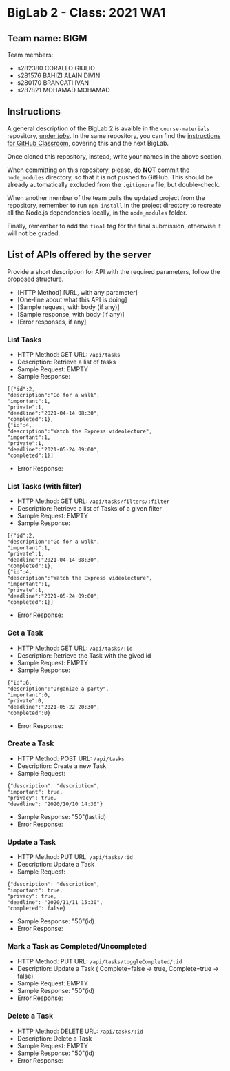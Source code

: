 # BigLab 2 - Class: 2021 WA1

## Team name: BIGM

Team members:
* s282380 CORALLO GIULIO
* s281576 BAHIZI ALAIN DIVIN
* s280170 BRANCATI IVAN
* s287821 MOHAMAD MOHAMAD

## Instructions

A general description of the BigLab 2 is avaible in the `course-materials` repository, [under _labs_](https://github.com/polito-WA1-AW1-2021/course-materials/tree/main/labs/BigLab2/BigLab2.pdf). In the same repository, you can find the [instructions for GitHub Classroom](https://github.com/polito-WA1-AW1-2021/course-materials/tree/main/labs/GH-Classroom-BigLab-Instructions.pdf), covering this and the next BigLab.

Once cloned this repository, instead, write your names in the above section.

When committing on this repository, please, do **NOT** commit the `node_modules` directory, so that it is not pushed to GitHub.
This should be already automatically excluded from the `.gitignore` file, but double-check.

When another member of the team pulls the updated project from the repository, remember to run `npm install` in the project directory to recreate all the Node.js dependencies locally, in the `node_modules` folder.

Finally, remember to add the `final` tag for the final submission, otherwise it will not be graded.

## List of APIs offered by the server

Provide a short description for API with the required parameters, follow the proposed structure.

* [HTTP Method] [URL, with any parameter]
* [One-line about what this API is doing]
* [Sample request, with body (if any)]
* [Sample response, with body (if any)]
* [Error responses, if any]

### List Tasks

* HTTP Method: GET URL: `/api/tasks`
* Description: Retrieve a list of tasks
* Sample Request: EMPTY
* Sample Response: 
```
[{"id":2,
"description":"Go for a walk",
"important":1,
"private":1,
"deadline":"2021-04-14 08:30",
"completed":1},
{"id":4,
"description":"Watch the Express videolecture",
"important":1,
"private":1,
"deadline":"2021-05-24 09:00",
"completed":1}]
```
* Error Response:

### List Tasks (with filter)

* HTTP Method: GET URL: `/api/tasks/filters/:filter`
* Description: Retrieve a list of Tasks of a given filter
* Sample Request: EMPTY
* Sample Response:
```
[{"id":2,
"description":"Go for a walk",
"important":1,
"private":1,
"deadline":"2021-04-14 08:30",
"completed":1},
{"id":4,
"description":"Watch the Express videolecture",
"important":1,
"private":1,
"deadline":"2021-05-24 09:00",
"completed":1}]
```
* Error Response:

### Get a Task 

* HTTP Method: GET URL: `/api/tasks/:id`
* Description: Retrieve the Task with the gived id
* Sample Request: EMPTY
* Sample Response:
```
{"id":6,
"description":"Organize a party",
"important":0,
"private":0,
"deadline":"2021-05-22 20:30",
"completed":0}
```
* Error Response:

### Create a Task

* HTTP Method: POST URL: `/api/tasks`
* Description: Create a new Task
* Sample Request:
```
{"description": "description", 
"important": true, 
"privacy": true, 
"deadline": "2020/10/10 14:30"}
```
* Sample Response: "50"(last id)
* Error Response:

### Update a Task

* HTTP Method: PUT URL: `/api/tasks/:id`
* Description: Update a Task
* Sample Request: 
```
{"description": "description", 
"important": true, 
"privacy": true, 
"deadline": "2020/11/11 15:30",
"completed": false}
```
* Sample Response: "50"(id)
* Error Response:

### Mark a Task as Completed/Uncompleted

* HTTP Method: PUT URL: `/api/tasks/toggleCompleted/:id`
* Description: Update a Task ( Complete=false -> true, Complete=true -> false)
* Sample Request: EMPTY
* Sample Response: "50"(id)
* Error Response:

### Delete a Task

* HTTP Method: DELETE URL: `/api/tasks/:id`
* Description: Delete a Task
* Sample Request: EMPTY
* Sample Response: "50"(id)
* Error Response:
